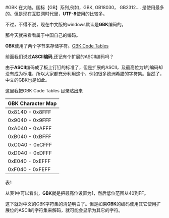 #GBK
在大陆，国标【GB】系列,例如，GBK, GB18030， GB2312.... 是使用最多的。但是现在互联网时代里，**UTF-8**使用的比较多。

不过，不得不说，现在中文版的windows默认是**GBK**编码的。

那今天就来看看属于中国自己的编码。

**GBK**使用了两个字节来存储字符。[GBK Code Tables](http://www.khngai.com/chinese/charmap/tblgbk.php?page=0)

前面我们说过**ASCII编码**,还记有个扩展的ASCII编码吗？

由于**ASCII**编码成了板上钉钉的标准了，但是扩展的ASCII，及最高位为1的编码却没有成为标准，所以大家都充分利用这个，例如很多欧洲希腊的字符集。当然了，中文的GBK也是如此。

这里我把GBK Code Tables 目录贴出来

|  GBK Character Map  |
| -- |
| 0x8140 - 0x8FFF |
| 0x9040 - 0x9FFF |
| 0xA040 - 0xAFFF |
| 0xB040 - 0xBFFF |
| 0xC040 - 0xCFFF |
| 0xD040 - 0xDFFF |
| 0xE040 - 0xEFFF |
| 0xF040 - 0xFEFF |

表1

从表1中可以看出，**GBK**就是把最高位设置为1，然后低位范围从40到FF。

这下就对中文的GBK字符集的清楚明白了。但是如果**GBK**的编码使用其它使用扩展位的ASCII的字符集来解码，就可能会显示为其它的字符。

